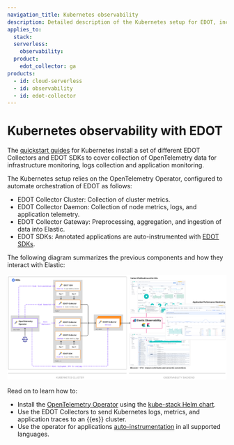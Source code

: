 ```yaml
---
navigation_title: Kubernetes observability
description: Detailed description of the Kubernetes setup for EDOT, including components and customization guidance.
applies_to:
  stack:
  serverless:
    observability:
  product:
    edot_collector: ga
products:
  - id: cloud-serverless
  - id: observability
  - id: edot-collector
---
```


# Kubernetes observability with EDOT

The [quickstart guides](../../quickstart/index.md) for Kubernetes install a set of different EDOT Collectors and EDOT SDKs to cover collection of OpenTelemetry data for infrastructure monitoring, logs collection and application monitoring.

The Kubernetes setup relies on the OpenTelemetry Operator, configured to automate orchestration of EDOT as follows:
 
* EDOT Collector Cluster: Collection of cluster metrics.
* EDOT Collector Daemon: Collection of node metrics, logs, and application telemetry.
* EDOT Collector Gateway: Preprocessing, aggregation, and ingestion of data into Elastic. 
* EDOT SDKs: Annotated applications are auto-instrumented with [EDOT SDKs](../../edot-sdks/index.md).

The following diagram summarizes the previous components and how they interact with Elastic:
  
![K8s-architecture](../../images/EDOT-K8s-architecture.png)

Read on to learn how to:

- Install the [OpenTelemetry Operator](https://github.com/open-telemetry/opentelemetry-operator/) using the [kube-stack Helm chart](https://github.com/open-telemetry/opentelemetry-helm-charts/tree/main/charts/opentelemetry-kube-stack).
- Use the EDOT Collectors to send Kubernetes logs, metrics, and application traces to an {{es}} cluster.
- Use the operator for applications [auto-instrumentation](https://opentelemetry.io/docs/kubernetes/operator/automatic/) in all supported languages.
